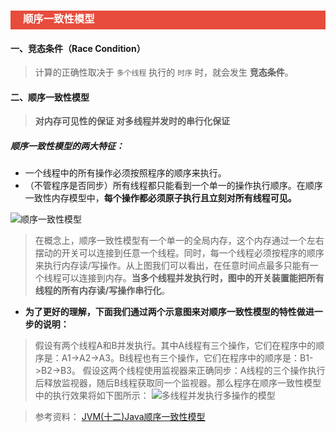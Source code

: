 <h3 style="padding-bottom:6px; padding-left:20px; color:#ffffff; background-color:#E74C3C;">顺序一致性模型</h3>



#### 一、竞态条件（Race Condition）
> 计算的正确性取决于 `多个线程` 执行的 `时序` 时，就会发生 **竞态条件**。

#### 二、顺序一致性模型
> **对内存可见性的保证
> 对多线程并发时的串行化保证**

##### 顺序一致性模型的两大特征：
  * 一个线程中的所有操作必须按照程序的顺序来执行。
  * （不管程序是否同步）所有线程都只能看到一个单一的操作执行顺序。在顺序一致性内存模型中，**每个操作都必须原子执行且立刻对所有线程可见。**

![顺序一致性模型](https://upload-images.jianshu.io/upload_images/11476758-f763b4a6a9fff64b.png?imageMogr2/auto-orient/strip%7CimageView2/2/w/1240)

> 在概念上，顺序一致性模型有一个单一的全局内存，这个内存通过一个左右摆动的开关可以连接到任意一个线程。同时，每一个线程必须按程序的顺序来执行内存读/写操作。从上图我们可以看出，在任意时间点最多只能有一个线程可以连接到内存。**当多个线程并发执行时，图中的开关装置能把所有线程的所有内存读/写操作串行化**。

* **为了更好的理解，下面我们通过两个示意图来对顺序一致性模型的特性做进一步的说明：**
> 假设有两个线程A和B并发执行。其中A线程有三个操作，它们在程序中的顺序是：A1->A2->A3。B线程也有三个操作，它们在程序中的顺序是：B1->B2->B3。 
> 假设这两个线程使用监视器来正确同步：A线程的三个操作执行后释放监视器，随后B线程获取同一个监视器。那么程序在顺序一致性模型中的执行效果将如下图所示：
> ![多线程并发执行多操作的模型](https://upload-images.jianshu.io/upload_images/11476758-16bbbed0a7328ca7.png?imageMogr2/auto-orient/strip%7CimageView2/2/w/1240)

> 参考资料：
> [JVM(十二)Java顺序一致性模型](https://blog.csdn.net/yjp198713/article/details/78850590)